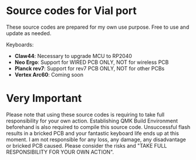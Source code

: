# Source codes for Vial port

These source codes are prepared for my own use purpose. Free to use and update as needed.

Keyboards:

* **Claw44**: Necessary to upgrade MCU to RP2040
* **Neo Ergo**: Support for WIRED PCB ONLY, NOT for wireless PCB
* **Planck rev7**: Support for rev7 PCB ONLY, NOT for other PCBs
* **Vertex Arc60**: Coming soon

# Very Important

Please note that using these source codes is requiring to take full responsibility for your own action. Establishing QMK Build Environment beforehand is also required to compile this source code.
Unsuccessful flash results in a bricked PCB and your fantastic keyboard life ends up at this moment.
I am not responsible for any loss, any damage, any disadvantage or bricked PCB caused. Please consider the risks and "TAKE FULL RESPONSIBILITY FOR YOUR OWN ACTION".
